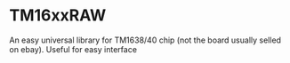 TM16xxRAW
=========

An easy universal library for TM1638/40 chip (not the board usually selled on ebay). Useful for easy interface
